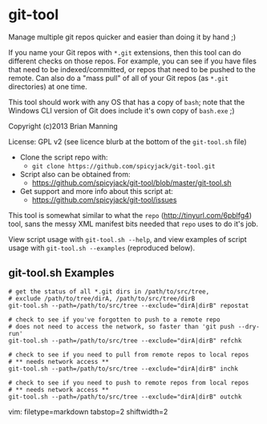 git-tool
========

Manage multiple git repos quicker and easier than doing it by hand ;)

If you name your Git repos with `*.git` extensions, then this tool can do
different checks on those repos.  For example, you can see if you have files
that need to be indexed/committed, or repos that need to be pushed to the
remote.  Can also do a "mass pull" of all of your Git repos (as `*.git`
directories) at one time.

This tool should work with any OS that has a copy of `bash`; note that the
Windows CLI version of Git does include it's own copy of `bash.exe` ;)

Copyright (c)2013 Brian Manning <brian at xaoc dot org>

License: GPL v2 (see licence blurb at the bottom of the `git-tool.sh` file)

- Clone the script repo with:
  - `git clone https://github.com/spicyjack/git-tool.git`
- Script also can be obtained from:
  - https://github.com/spicyjack/git-tool/blob/master/git-tool.sh
- Get support and more info about this script at:
  - https://github.com/spicyjack/git-tool/issues

This tool is somewhat similar to what the `repo` (http://tinyurl.com/6pblfg4)
tool, sans the messy XML manifest bits needed that `repo` uses to do it's job.


View script usage with `git-tool.sh --help`, and view examples of script usage
with `git-tool.sh --examples` (reproduced below).

## git-tool.sh Examples ##

    # get the status of all *.git dirs in /path/to/src/tree,
    # exclude /path/to/tree/dirA, /path/to/src/tree/dirB
    git-tool.sh --path=/path/to/src/tree --exclude="dirA|dirB" repostat

    # check to see if you've forgotten to push to a remote repo
    # does not need to access the network, so faster than 'git push --dry-run'
    git-tool.sh --path=/path/to/src/tree --exclude="dirA|dirB" refchk

    # check to see if you need to pull from remote repos to local repos
    # ** needs network access **
    git-tool.sh --path=/path/to/src/tree --exclude="dirA|dirB" inchk

    # check to see if you need to push to remote repos from local repos
    # ** needs network access **
    git-tool.sh --path=/path/to/src/tree --exclude="dirA|dirB" outchk

vim: filetype=markdown tabstop=2 shiftwidth=2
